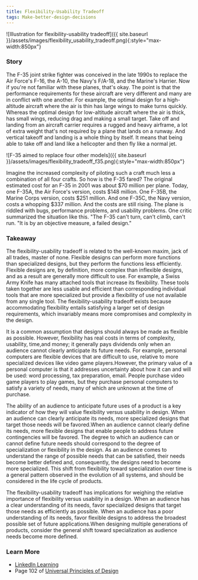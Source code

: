 ```yaml
---
title: Flexibility-Usability Tradeoff
tags: Make-better-design-decisions
---
```


![Illustration for flexibility-usability tradeoff]({{ site.baseurl }}/assets/images/flexibility_usability_tradeoff.png){:style="max-width:850px"}

<p style="display: none">As the flexibility of a design increases, the usability of the design decreases.</p>

<!--more-->

### Story

The F-35 joint strike fighter was conceived in the late 1990s to replace the Air Force's F-16, the A-10, the Navy's F/A-18, and the Marine's Harrier. Now if you're not familiar with these planes, that's okay. The point is that the performance requirements for these aircraft are very different and many are in conflict with one another. For example, the optimal design for a high-altitude aircraft where the air is thin has large wings to make turns quickly. Whereas the optimal design for low-altitude aircraft where the air is thick, has small wings, reducing drag and making a small target. Take off and landing from an aircraft carrier requires a rugged and heavy airframe, a lot of extra weight that's not required by a plane that lands on a runway. And vertical takeoff and landing is a whole thing by itself. It means that being able to take off and land like a helicopter and then fly like a normal jet.

![F-35 aimed to replace four other models]({{ site.baseurl }}/assets/images/flexibility_tradeoff_f35.png){:style="max-width:850px"}

Imagine the increased complexity of piloting such a craft much less a combination of all four crafts. So how is the F-35 fared? The original estimated cost for an F-35 in 2001 was about $70 million per plane. Today, one F-35A, the Air Force's version, costs $148 million. One F-35B, the Marine Corps version, costs $251 million. And one F-35C, the Navy version, costs a whopping $337 million. And the costs are still rising. The plane is riddled with bugs, performance problems, and usability problems. One critic summarized the situation like this. "The F-35 can't turn, can't climb, can't run. "It is by an objective measure, a failed design."

### Takeaway

The flexibility-usability tradeoff is related to the well-known maxim, jack of all trades, master of none. Flexible designs can perform more functions than specialized designs, but they perform the functions less efficiently. Flexible designs are, by definition, more complex than inflexible designs, and as a result are generally more difficult to use. For example, a Swiss Army Knife has many attached tools that increase its flexibility. These tools taken together are less usable and efficient than corresponding individual tools that are more specialized but provide a flexibility of use not available from any single tool. The flexibility-usability tradeoff exists because accommodating flexibility entails satisfying a larger set of design requirements, which invariably means more compromises and complexity in the design.

It is a common assumption that designs should always be made as flexible as possible. However, flexibility has real costs in terms of complexity, usability, time,and money; it generally pays dividends only when an audience cannot clearly anticipate its future needs. For example, personal computers are flexible devices that are difficult to use, relative to more specialized devices like video game players.However, the primary value of a personal computer is that it addresses uncertainty about how it can and will be used: word processing, tax preparation, email. People purchase video game players to play games, but they purchase personal computers to satisfy a variety of needs, many of which are unknown at the time of purchase.

The ability of an audience to anticipate future uses of a product is a key indicator of how they will value flexibility versus usability in design. When an audience can clearly anticipate its needs, more specialized designs that target those needs will be favored.When an audience cannot clearly define its needs, more flexible designs that enable people to address future contingencies will be favored. The degree to which an audience can or cannot define future needs should correspond to the degree of specialization or flexibility in the design. As an audience comes to understand the range of possible needs that can be satisfied, their needs become better defined and, consequently, the designs need to become more specialized. This shift from flexibility toward specialization over time is a general pattern observed in the evolution of all systems, and should be considered in the life cycle of products.

The flexibility-usability tradeoff has implications for weighing the relative importance of flexibility versus usability in a design. When an audience has a clear understanding of its needs, favor specialized designs that target those needs as efficiently as possible. When an audience has a poor understanding of its needs, favor flexible designs to address the broadest possible set of future applications.When designing multiple generations of products, consider the general shift toward specialization as audience needs become more defined.

### Learn More

* [LinkedIn Learning](https://www.linkedin.com/learning/universal-principles-of-design/flexibility-trade-offs)
* Page 102 of [Universal Principles of Design](https://www.amazon.com/exec/obidos/ASIN/1592535879/amsi-20)
